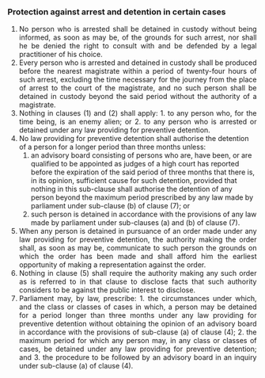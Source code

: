 ### Protection against arrest and detention in certain cases

1. <div style="text-align: justify"> No person who is arrested shall be detained in custody without being informed, as soon as may be, of the grounds for such arrest, nor shall he be denied the right to consult with and be defended by a legal practitioner of his choice.
2. <div style="text-align: justify"> Every person who is arrested and detained in custody shall be produced before the nearest magistrate within a period of twenty-four hours of such arrest, excluding the time necessary for the journey from the place of arrest to the court of the magistrate, and no such person shall be detained in custody beyond the said period without the authority of a magistrate.
3. <div style="text-align: justify"> Nothing in clauses (1) and (2) shall apply:
    1. to any person who, for the time being, is an enemy alien; or
    2. to any person who is arrested or detained under any law providing for preventive detention.
4. No law providing for preventive detention shall authorise the detention of a person for a longer period than three months unless:
    1. an advisory board consisting of persons who are, have been, or are qualified to be appointed as judges of a high court has reported before the expiration of the said period of three months that there is, in its opinion, sufficient cause for such detention, provided that nothing in this sub-clause shall authorise the detention of any person beyond the maximum period prescribed by any law made by parliament under sub-clause (b) of clause (7); or
    2. such person is detained in accordance with the provisions of any law made by parliament under sub-clauses (a) and (b) of clause (7).
5. <div style="text-align: justify"> When any person is detained in pursuance of an order made under any law providing for preventive detention, the authority making the order shall, as soon as may be, communicate to such person the grounds on which the order has been made and shall afford him the earliest opportunity of making a representation against the order.
6. <div style="text-align: justify"> Nothing in clause (5) shall require the authority making any such order as is referred to in that clause to disclose facts that such authority considers to be against the public interest to disclose.
7. <div style="text-align: justify"> Parliament may, by law, prescribe:
    1. the circumstances under which, and the class or classes of cases in which, a person may be detained for a period longer than three months under any law providing for preventive detention without obtaining the opinion of an advisory board in accordance with the provisions of sub-clause (a) of clause (4);
    2. the maximum period for which any person may, in any class or classes of cases, be detained under any law providing for preventive detention; and
    3. the procedure to be followed by an advisory board in an inquiry under sub-clause (a) of clause (4).
